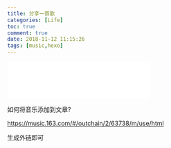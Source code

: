 ```yaml
---
title: 分享一首歌
categories: [Life]
toc: true
comment: true
date: 2018-11-12 11:15:26
tags: [music,hexo]
---
```




<iframe frameborder="no" border="0" marginwidth="0" marginheight="0" width=330 height=86 src="//music.163.com/outchain/player?type=2&id=63738&auto=1&height=66"></iframe>

<!--more-->



如何将音乐添加到文章?

https://music.163.com/#/outchain/2/63738/m/use/html

生成外链即可
